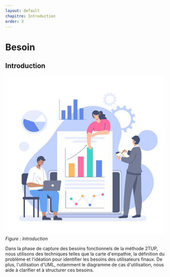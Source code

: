 ```yaml
---
layout: default
chapitre: Introduction
order: 3
---
```


# Besoin
<!-- new slide -->

## Introduction 

![Introduction](./images/Introduction.jpg)*Figure : Introduction*

<!-- note -->
Dans la phase de capture des besoins fonctionnels de la méthode 2TUP, nous utilisons des techniques telles que la carte d'empathie, la définition du problème et l'idéation pour identifier les besoins des utilisateurs finaux. De plus, l'utilisation d'UML, notamment le diagramme de cas d'utilisation, nous aide à clarifier et à structurer ces besoins.

<!-- new slide -->

